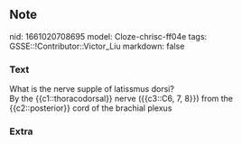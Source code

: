 ## Note
nid: 1661020708695
model: Cloze-chrisc-ff04e
tags: GSSE::!Contributor::Victor_Liu
markdown: false

### Text
<div>
  What is the nerve supple of latissmus dorsi?
</div>By the {{c1::thoracodorsal}} nerve ({{c3::C6, 7, 8}}) from
the {{c2::posterior}} cord of the brachial plexus

### Extra

